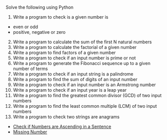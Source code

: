 Solve the following using Python

1. Write a program to check is a given number is
  - even or odd
  - positive, negative or zero
2. Write a program to calculate the sum of the first N natural numbers
3. Write a program to calculate the factorial of a given number
4. Write a program to find factors of a given number
5. Write a program to check if an input number is prime or not
6. Write a program to generate the Fibonacci sequence up to a given number of terms
7. Write a program to check if an input string is a palindrome
8. Write a program to find the sum of digits of an input number
9. Write a program to check if an input number is an Armstrong number
10. Write a program to check if an input year is a leap year
11. Write a program to find the greatest common divisor (GCD) of two input numbers
12. Write a program to find the least common multiple (LCM) of two input numbers
13. Write a program to check two strings are anagrams


- [Check if Numbers are Ascending in a Sentence](https://leetcode.com/problems/check-if-numbers-are-ascending-in-a-sentence/)
- [Missing Number](https://leetcode.com/problems/missing-number/description/)

